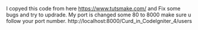I copyed this code from here https://www.tutsmake.com/ and Fix some bugs and try to updrade. 
My port is changed some 80 to 8000 make sure u follow your port number.
http://localhost:8000/Curd_in_Codelgniter_4/users
